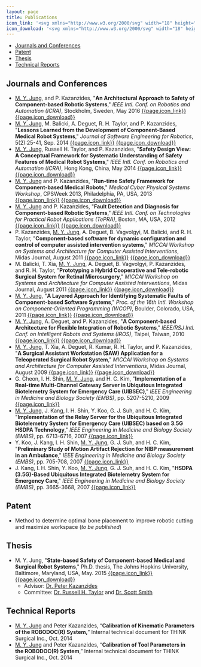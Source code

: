 ```yaml
---
layout: page
title: Publications
icon_link: '<svg xmlns="http://www.w3.org/2000/svg" width="18" height="18" fill="currentColor" class="bi bi-link-45deg" viewBox="0 0 16 16"><path d="M4.715 6.542L3.343 7.914a3 3 0 1 0 4.243 4.243l1.828-1.829A3 3 0 0 0 8.586 5.5L8 6.086a1.001 1.001 0 0 0-.154.199 2 2 0 0 1 .861 3.337L6.88 11.45a2 2 0 1 1-2.83-2.83l.793-.792a4.018 4.018 0 0 1-.128-1.287z"/><path d="M6.586 4.672A3 3 0 0 0 7.414 9.5l.775-.776a2 2 0 0 1-.896-3.346L9.12 3.55a2 2 0 0 1 2.83 2.83l-.793.792c.112.42.155.855.128 1.287l1.372-1.372a3 3 0 0 0-4.243-4.243L6.586 4.672z"/></svg>'
icon_download: '<svg xmlns="http://www.w3.org/2000/svg" width="18" height="18" fill="currentColor" class="bi bi-cloud-download" viewBox="0 0 16 16"><path d="M4.406 1.342A5.53 5.53 0 0 1 8 0c2.69 0 4.923 2 5.166 4.579C14.758 4.804 16 6.137 16 7.773 16 9.569 14.502 11 12.687 11H10a.5.5 0 0 1 0-1h2.688C13.979 10 15 8.988 15 7.773c0-1.216-1.02-2.228-2.313-2.228h-.5v-.5C12.188 2.825 10.328 1 8 1a4.53 4.53 0 0 0-2.941 1.1c-.757.652-1.153 1.438-1.153 2.055v.448l-.445.049C2.064 4.805 1 5.952 1 7.318 1 8.785 2.23 10 3.781 10H6a.5.5 0 0 1 0 1H3.781C1.708 11 0 9.366 0 7.318c0-1.763 1.266-3.223 2.942-3.593.143-.863.698-1.723 1.464-2.383z"/><path d="M7.646 15.854a.5.5 0 0 0 .708 0l3-3a.5.5 0 0 0-.708-.708L8.5 14.293V5.5a.5.5 0 0 0-1 0v8.793l-2.146-2.147a.5.5 0 0 0-.708.708l3 3z"/></svg>'
---
```


* [Journals and Conferences](#journals-and-conferences)
* [Patent](#patent)
* [Thesis](#thesis)
* [Technical Reports](#technical-reports)

## Journals and Conferences

- <ins>M. Y. Jung</ins>, and P. Kazanzides, 
"**An Architectural Approach to Safety of Component-based Robotic Systems**,"
_IEEE Intl. Conf. on Robotics and Automation (ICRA)_, Stockholm, Sweden, May 2016 
<a href='http://dx.doi.org/10.1109/ICRA.2016.7487511' target=_blank>{{page.icon_link}}</a>
<a href='https://github.com/minyang/public/blob/master/papers/icra16-MJ.pdf' target=_blank>{{page.icon_download}}</a>
- <ins>M. Y. Jung</ins>, M. Balicki, A. Deguet, R. H. Taylor, and P. Kazanzides,
"**Lessons Learned from the Development of Component-Based Medical Robot Systems**,"
_Journal of Software Engineering for Robotics_, 5(2):25-41, Sep. 2014 
<a href='http://joser.unibg.it/index.php?journal=joser&page=issue&op=view&path%5B%5D=6' target=_blank>{{page.icon_link}}</a>
<a href='https://github.com/minyang/public/blob/master/papers/joser14-MJ.pdf' target=_blank>{{page.icon_download}}</a>
- <ins>M. Y. Jung</ins>, Russell H. Taylor, and P. Kazanzides,
"**Safety Design View: A Conceptual Framework for Systematic Understanding of Safety Features of Medical Robot Systems**,"
_IEEE Intl. Conf. on Robotics and Automation (ICRA)_, Hong Kong, China, May 2014
<a href='http://dx.doi.org/10.1109/ICRA.2014.6907107' target=_blank>{{page.icon_link}}</a>
<a href='https://github.com/minyang/public/blob/master/papers/icra14-MJ.pdf' target=_blank>{{page.icon_download}}</a>
- <ins>M. Y. Jung</ins> and P. Kazanzides,
"**Run-time Safety Framework for Component-based Medical Robots**,"
_Medical Cyber Physical Systems Workshop_, CPSWeek 2013, Philadelphia, PA, USA, 2013
<a href='http://mlab-upenn.github.io/medcps_workshop/2013' target=_blank>{{page.icon_link}}</a>
<a href='https://github.com/minyang/public/blob/master/papers/mcps13-MJ.pdf' target=_blank>{{page.icon_download}}</a>
- <ins>M. Y. Jung</ins> and P. Kazanzides,
"**Fault Detection and Diagnosis for Component-based Robotic Systems**,"
_IEEE Intl. Conf. on Technologies for Practical Robot Applications (TePRA)_, Boston, MA, USA, 2012
<a href='http://dx.doi.org/10.1109/TePRA.2012.6269387' target=_blank>{{page.icon_link}}</a>
<a href='https://github.com/minyang/public/blob/master/papers/tepra12-MJ.pdf' target=_blank>{{page.icon_download}}</a>
- P. Kazanzides, <ins>M. Y. Jung</ins>, A. Deguet, B. Vagvolgyi, M. Balicki, and R. H. Taylor,
"**Component-based software for dynamic configuration and control of computer assisted intervention systems**,"
_MICCAI Workshop on Systems and Architecture for Computer Assisted Interventions_, Midas Journal, August 2011
<a href='http://www.midasjournal.org/browse/publication/813' target=_blank>{{page.icon_link}}</a>
<a href='https://github.com/minyang/public/blob/master/papers/miccai11-wksp-MJ.pdf' target=_blank>{{page.icon_download}}</a>
- M. Balicki, T. Xia, <ins>M. Y. Jung</ins>, A. Deguet, B. Vagvolgyi, P. Kazanzides, and R. H. Taylor,
"**Prototyping a Hybrid Cooperative and Tele-robotic Surgical System for Retinal Microsurgery**,"
_MICCAI Workshop on Systems and Architecture for Computer Assisted Interventions_, Midas Journal, August 2011
<a href='http://www.midasjournal.org/browse/publication/815' target=_blank>{{page.icon_link}}</a>
<a href='https://github.com/minyang/public/blob/master/papers/miccai11-wksp-eyesaw-MJ.pdf' target=_blank>{{page.icon_download}}</a>
- <ins>M. Y. Jung</ins>,
"**A Layered Approach for Identifying Systematic Faults of Component-based Software Systems**,"
_Proc. of the 16th Intl. Workshop on Component-Oriented Programming (WCOP)_, Boulder, Colorado, USA, 2011
<a href='http://dl.acm.org/citation.cfm?id=2000296' target=_blank>{{page.icon_link}}</a>
<a href='https://github.com/minyang/public/blob/master/papers/wcop11-MJ.pdf' target=_blank>{{page.icon_download}}</a>
- <ins>M. Y. Jung</ins>, A. Deguet, and P. Kazanzides,
"**A Component-based Architecture for Flexible Integration of Robotic Systems**,"
_IEEE/RSJ Intl. Conf. on Intelligent Robots and Systems (IROS)_, Taipei, Taiwan, 2010
<a href='http://dx.doi.org/10.1109/IROS.2010.5652394' target=_blank>{{page.icon_link}}</a>
<a href='https://github.com/minyang/public/blob/master/papers/iros10-MJ.pdf' target=_blank>{{page.icon_download}}</a>
- <ins>M. Y. Jung</ins>, T. Xia, A. Deguet, R. Kumar, R. H. Taylor, and P. Kazanzides,
"**A Surgical Assistant Workstation (SAW) Application for a Teleoperated Surgical Robot System**,"
_MICCAI Workshop on Systems and Architecture for Computer Assisted Interventions_, Midas Journal, August 2009
<a href='http://www.midasjournal.org/browse/publication/653' target=_blank>{{page.icon_link}}</a>
<a href='https://github.com/minyang/public/blob/master/papers/miccai09-wksp-MJ.pdf' target=_blank>{{page.icon_download}}</a>
- G. Cheon, I. H. Shin, <ins>M. Y. Jung</ins>, and H. C. Kim,
"**Implementation of a Real-time Multi-Channel Gateway Server in Ubiquitous Integrated Biotelemetry System for Emergency Care (UIBSEC)**,"
_IEEE Engineering in Medicine and Biology Society (EMBS)_, pp. 5207-5210, 2009
<a href='http://dx.doi.org/10.1109/IEMBS.2009.5334075' target=_blank>{{page.icon_link}}</a>
- <ins>M. Y. Jung</ins>, J. Kang, I. H. Shin, Y. Koo, G. J. Suh, and H. C. Kim,
"**Implementation of the Relay Server for the Ubiquitous Integrated Biotelemetry System for Emergency Care (UIBSEC) based on 3.5G HSDPA Technology**,"
_IEEE Engineering in Medicine and Biology Society (EMBS)_, pp. 6713-6716, 2007
<a href='http://dx.doi.org/10.1109/IEMBS.2007.4353901' target=_blank>{{page.icon_link}}</a>
- Y. Koo, J. Kang, I. H. Shin, <ins>M. Y. Jung</ins>, G. J. Suh, and H. C. Kim,
"**Preliminary Study of Motion Artifact Rejection for NIBP measurement in an Ambulance**,"
_IEEE Engineering in Medicine and Biology Society (EMBS)_, pp. 705-708, 2007
<a href='http://dx.doi.org/10.1109/IEMBS.2007.4352388' target=_blank>{{page.icon_link}}</a>
- J. Kang, I. H. Shin, Y. Koo, <ins>M. Y. Jung</ins>, G. J. Suh, and H. C. Kim,
"**HSDPA (3.5G)-Based Ubiquitous Integrated Biotelemetry System for Emergency Care**,"
_IEEE Engineering in Medicine and Biology Society (EMBS)_, pp. 3665-3668, 2007
<a href='http://dx.doi.org/10.1109/IEMBS.2007.4353126' target=_blank>{{page.icon_link}}</a>

## Patent

- Method to determine optimal bone placement to improve robotic cutting and maximize workspace (*to be published*)

## Thesis

- M. Y. Jung, "**State-based Safety of Component-based Medical and Surgical Robot Systems**,"
Ph.D. thesis, The Johns Hopkins University, Baltimore, Maryland, USA, May. 2015 
<a href='http://jhir.library.jhu.edu/handle/1774.2/39512' target=_blank>{{page.icon_link}}</a>
<a href='https://drive.google.com/open?id=0BwGcEiVvK4n9RUJmSXhUYW90SG8' target=_blank>{{page.icon_download}}</a>
  - Advisor: <a href='http://smarts.lcsr.jhu.edu/people/peter-kazanzides' target=_blank>Dr. Peter Kazanzides</a>
  - Committee: <a href='http://www.cs.jhu.edu/~rht' target=_blank>Dr. Russell H.
      Taylor</a> and <a href='http://www.cs.jhu.edu/~scott' target=_blank>Dr. Scott Smith</a>

<!--
- M. Y. Jung, "**A Study on the Platform for Ubiquitous Health Services using Mobile Wireless Communication**,"
M.S. thesis, Seoul National University, Seoul, Korea, 2008
  - Advisor: <a href='http://melab.snu.ac.kr/melab/doku.php?id=introduction:members:professor' target=_blank>Dr. Hee Chan Kim</a>
-->

## Technical Reports

- <u>M. Y. Jung</u> and Peter Kazanzides, “**Calibration of Kinematic Parameters of the ROBODOC(R) System,**” Internal technical document for THINK Surgical Inc., Oct. 2014
- <u>M. Y. Jung</u> and Peter Kazanzides, “**Calibration of Tool Parameters in the ROBODOC(R) System**,” Internal technical document for THINK Surgical Inc., Oct. 2014

<!--
- M. Y. Jung, “ **Teleoperation of WAM and SAH Robots – Integration of Motion Planner with Robot Controller** ,” Ph.D. second qualifying project report (advisor: Gregory D. Hager, Simon Leonard, Erion Plaku), Johns Hopkins University, September 2011.
- M. Y. Jung, “ **A Component-based Architecture for Flexible Integration of Robotic Systems** ,” Ph.D. first qualifying project report (advisor: Peter Kazanzides), Johns Hopkins University, July 2010.
-->

